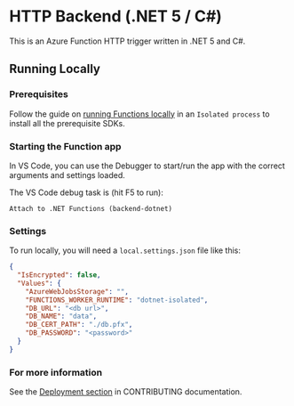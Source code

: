 # HTTP Backend (.NET 5 / C#)

This is an Azure Function HTTP trigger written in .NET 5 and C#.

## Running Locally

### Prerequisites

Follow the guide on [running Functions locally](https://docs.microsoft.com/en-us/azure/azure-functions/create-first-function-vs-code-csharp?tabs=isolated-process&pivots=programming-runtime-functions-v3) in an `Isolated process` to install all the prerequisite SDKs.

### Starting the Function app

In VS Code, you can use the Debugger to start/run the app with the correct arguments and settings loaded.

The VS Code debug task is (hit F5 to run):

    Attach to .NET Functions (backend-dotnet)

### Settings

To run locally, you will need a `local.settings.json` file like this:

```json
{
  "IsEncrypted": false,
  "Values": {
    "AzureWebJobsStorage": "",
    "FUNCTIONS_WORKER_RUNTIME": "dotnet-isolated",
    "DB_URL": "<db url>",
    "DB_NAME": "data",
    "DB_CERT_PATH": "./db.pfx",
    "DB_PASSWORD": "<password>"
  }
}
```

### For more information

See the [Deployment section](../../CONTRIBUTING.md) in CONTRIBUTING documentation.